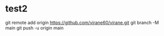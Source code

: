 # test2
git remote add origin https://github.com/virane60/virane.git
git branch -M main
git push -u origin main
